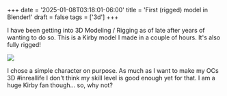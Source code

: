 +++
date = '2025-01-08T03:18:01-06:00'
title = 'First (rigged) model in Blender!'
draft = false
tags = ['3d']
+++

I have been getting into 3D Modeling / Rigging as of late after years of wanting to do so. This is a Kirby model I made in a couple of hours. It's 
also fully rigged!

![](https://file.garden/ZWkvNY4S7Xz2vybq/blog.zekere/images/122424.webp)

I chose a simple character on purpose. As much as I want to make my OCs 3D #inreallife I don't think my skill level is good enough yet for 
that. I am a huge Kirby fan though... so, why not?

